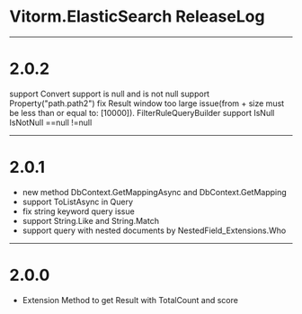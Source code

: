 ﻿# Vitorm.ElasticSearch ReleaseLog


-----------------------
# 2.0.2
support Convert
support is null and is not null
support Property<T>("path.path2")
fix Result window too large issue(from + size must be less than or equal to: [10000]).
FilterRuleQueryBuilder support IsNull IsNotNull ==null !=null

-----------------------
# 2.0.1

- new method DbContext.GetMappingAsync and DbContext.GetMapping
- support ToListAsync in Query
- fix string keyword query issue
- support String.Like and String.Match
- support query with nested documents by NestedField_Extensions.Who


-----------------------
# 2.0.0

 - Extension Method to get Result with TotalCount and score


